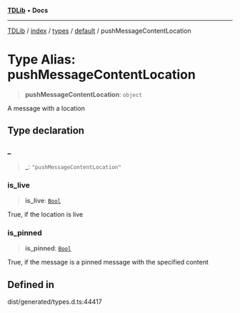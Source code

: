 [**TDLib**](../../../../../../README.md) • **Docs**

***

[TDLib](../../../../../../modules.md) / [index](../../../../../README.md) / [types](../../../README.md) / [default](../README.md) / pushMessageContentLocation

# Type Alias: pushMessageContentLocation

> **pushMessageContentLocation**: `object`

A message with a location

## Type declaration

### \_

> **\_**: `"pushMessageContentLocation"`

### is\_live

> **is\_live**: [`Bool`](Bool.md)

True, if the location is live

### is\_pinned

> **is\_pinned**: [`Bool`](Bool.md)

True, if the message is a pinned message with the specified content

## Defined in

dist/generated/types.d.ts:44417
